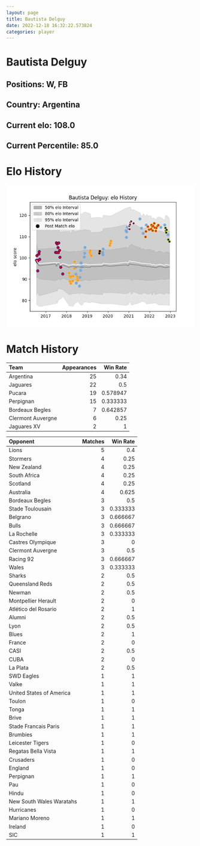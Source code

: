 ```yaml
---  
layout: page  
title: Bautista Delguy  
date: 2022-12-18 16:32:22.573824  
categories: player  
---
```

# Bautista Delguy

## Positions: W, FB

## Country: Argentina

## Current elo: 108.0

## Current Percentile: 85.0

# Elo History


![elo history](history_BautistaDelguy.png)
# Match History


| Team              |   Appearances |   Win Rate |
|:------------------|--------------:|-----------:|
| Argentina         |            25 |   0.34     |
| Jaguares          |            22 |   0.5      |
| Pucara            |            19 |   0.578947 |
| Perpignan         |            15 |   0.333333 |
| Bordeaux Begles   |             7 |   0.642857 |
| Clermont Auvergne |             6 |   0.25     |
| Jaguares XV       |             2 |   1        |

| Opponent                 |   Matches |   Win Rate |
|:-------------------------|----------:|-----------:|
| Lions                    |         5 |   0.4      |
| Stormers                 |         4 |   0.25     |
| New Zealand              |         4 |   0.25     |
| South Africa             |         4 |   0.25     |
| Scotland                 |         4 |   0.25     |
| Australia                |         4 |   0.625    |
| Bordeaux Begles          |         3 |   0.5      |
| Stade Toulousain         |         3 |   0.333333 |
| Belgrano                 |         3 |   0.666667 |
| Bulls                    |         3 |   0.666667 |
| La Rochelle              |         3 |   0.333333 |
| Castres Olympique        |         3 |   0        |
| Clermont Auvergne        |         3 |   0.5      |
| Racing 92                |         3 |   0.666667 |
| Wales                    |         3 |   0.333333 |
| Sharks                   |         2 |   0.5      |
| Queensland Reds          |         2 |   0.5      |
| Newman                   |         2 |   0.5      |
| Montpellier Herault      |         2 |   0        |
| Atlético del Rosario     |         2 |   1        |
| Alumni                   |         2 |   0.5      |
| Lyon                     |         2 |   0.5      |
| Blues                    |         2 |   1        |
| France                   |         2 |   0        |
| CASI                     |         2 |   0.5      |
| CUBA                     |         2 |   0        |
| La Plata                 |         2 |   0.5      |
| SWD Eagles               |         1 |   1        |
| Valke                    |         1 |   1        |
| United States of America |         1 |   1        |
| Toulon                   |         1 |   0        |
| Tonga                    |         1 |   1        |
| Brive                    |         1 |   1        |
| Stade Francais Paris     |         1 |   1        |
| Brumbies                 |         1 |   1        |
| Leicester Tigers         |         1 |   0        |
| Regatas Bella Vista      |         1 |   1        |
| Crusaders                |         1 |   0        |
| England                  |         1 |   0        |
| Perpignan                |         1 |   1        |
| Pau                      |         1 |   0        |
| Hindu                    |         1 |   0        |
| New South Wales Waratahs |         1 |   1        |
| Hurricanes               |         1 |   0        |
| Mariano Moreno           |         1 |   1        |
| Ireland                  |         1 |   0        |
| SIC                      |         1 |   1        |